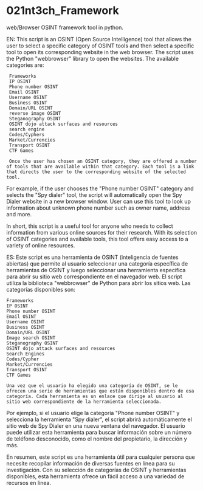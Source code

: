 # 021nt3ch_Framework
web/Browser OSINT framework tool in python.

EN:
This script is an OSINT (Open Source Intelligence) tool that allows the user to select a specific category of OSINT tools and then select a specific tool to open its corresponding website in the web browser. The script uses the Python "webbrowser" library to open the websites. The available categories are:

     Frameworks
     IP OSINT
     Phone number OSINT
     Email OSINT
     Username OSINT
     Business OSINT
     Domain/URL OSINT
     reverse image OSINT
     Steganography OSINT
     OSINT dojo attack surfaces and resources
     search engine
     Codes/Cyphers
     Market/Currencies
     Transport OSINT
     CTF Games
    
     Once the user has chosen an OSINT category, they are offered a number of tools that are available within that category. Each tool is a link that directs the user to the corresponding website of the selected tool.

For example, if the user chooses the "Phone number OSINT" category and selects the "Spy dialer" tool, the script will automatically open the Spy Dialer website in a new browser window. User can use this tool to look up information about unknown phone number such as owner name, address and more.

In short, this script is a useful tool for anyone who needs to collect information from various online sources for their research. With its selection of OSINT categories and available tools, this tool offers easy access to a variety of online resources.





ES:
Este script es una herramienta de OSINT (inteligencia de fuentes abiertas) que permite al usuario seleccionar una categoría específica de herramientas de OSINT y luego seleccionar una herramienta específica para abrir su sitio web correspondiente en el navegador web. El script utiliza la biblioteca "webbrowser" de Python para abrir los sitios web. Las categorías disponibles son:

    Frameworks
    IP OSINT
    Phone number OSINT
    Email OSINT
    Username OSINT
    Business OSINT
    Domain/URL OSINT
    Image search OSINT
    Steganography OSINT
    OSINT dojo attack surfaces and resources
    Search Engines
    Codes/Cypher
    Market/Currencies
    Transport OSINT
    CTF Games
    
    Una vez que el usuario ha elegido una categoría de OSINT, se le ofrecen una serie de herramientas que están disponibles dentro de esa categoría. Cada herramienta es un enlace que dirige al usuario al sitio web correspondiente de la herramienta seleccionada.

Por ejemplo, si el usuario elige la categoría "Phone number OSINT" y selecciona la herramienta "Spy dialer", el script abrirá automáticamente el sitio web de Spy Dialer en una nueva ventana del navegador. El usuario puede utilizar esta herramienta para buscar información sobre un número de teléfono desconocido, como el nombre del propietario, la dirección y más.

En resumen, este script es una herramienta útil para cualquier persona que necesite recopilar información de diversas fuentes en línea para su investigación. Con su selección de categorías de OSINT y herramientas disponibles, esta herramienta ofrece un fácil acceso a una variedad de recursos en línea.
